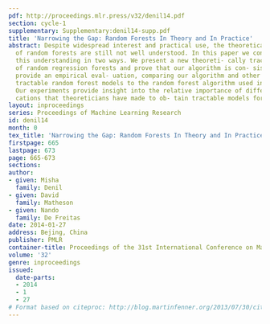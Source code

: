 ```yaml
---
pdf: http://proceedings.mlr.press/v32/denil14.pdf
section: cycle-1
supplementary: Supplementary:denil14-supp.pdf
title: 'Narrowing the Gap: Random Forests In Theory and In Practice'
abstract: Despite widespread interest and practical use, the theoretical properties
  of random forests are still not well understood. In this paper we contribute to
  this understanding in two ways. We present a new theoreti- cally tractable variant
  of random regression forests and prove that our algorithm is con- sistent. We also
  provide an empirical eval- uation, comparing our algorithm and other theoretically
  tractable random forest models to the random forest algorithm used in prac- tice.
  Our experiments provide insight into the relative importance of different simplifi-
  cations that theoreticians have made to ob- tain tractable models for analysis.
layout: inproceedings
series: Proceedings of Machine Learning Research
id: denil14
month: 0
tex_title: 'Narrowing the Gap: Random Forests In Theory and In Practice'
firstpage: 665
lastpage: 673
page: 665-673
sections: 
author:
- given: Misha
  family: Denil
- given: David
  family: Matheson
- given: Nando
  family: De Freitas
date: 2014-01-27
address: Bejing, China
publisher: PMLR
container-title: Proceedings of the 31st International Conference on Machine Learning
volume: '32'
genre: inproceedings
issued:
  date-parts:
  - 2014
  - 1
  - 27
# Format based on citeproc: http://blog.martinfenner.org/2013/07/30/citeproc-yaml-for-bibliographies/
---
```

